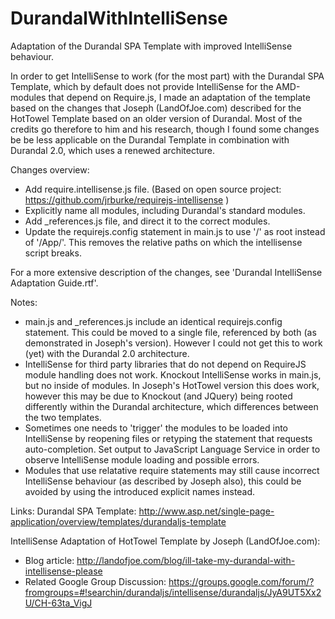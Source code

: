 DurandalWithIntelliSense
========================

Adaptation of the Durandal SPA Template with improved IntelliSense behaviour.

In order to get IntelliSense to work (for the most part) with the Durandal SPA Template, 
which by default does not provide IntelliSense for the AMD-modules that depend on Require.js, 
I made an adaptation of the template based on the changes that Joseph (LandOfJoe.com) described 
for the HotTowel Template based on an older version of Durandal. Most of the credits go therefore 
to him and his research, though I found some changes be be less applicable on the Durandal Template 
in combination with Durandal 2.0, which uses a renewed architecture.

Changes overview:
- Add require.intellisense.js file. (Based on open source project: https://github.com/jrburke/requirejs-intellisense )
- Explicitly name all modules, including Durandal's standard modules.
- Add _references.js file, and direct it to the correct modules.
- Update the requirejs.config statement in main.js to use '/' as root instead of '/App/'. 
  This removes the relative paths on which the intellisense script breaks.

For a more extensive description of the changes, see 'Durandal IntelliSense Adaptation Guide.rtf'.

Notes:
- main.js and _references.js include an identical requirejs.config statement. This could be moved to a single file, 
referenced by both (as demonstrated in Joseph's version). However I could not get this to work (yet) with the Durandal 2.0 architecture.
- IntelliSense for third party libraries that do not depend on RequireJS module handling does not work. Knockout IntelliSense works in main.js,
but no inside of modules. In Joseph's HotTowel version this does work, however this may be due to Knockout (and JQuery) being rooted differently
within the Durandal architecture, which differences between the two templates.
- Sometimes one needs to 'trigger' the modules to be loaded into IntelliSense by reopening files or retyping the statement that requests auto-completion.
 Set output to JavaScript Language Service in order to observe IntelliSense module loading and possible errors.
- Modules that use relatative require statements may still cause incorrect IntelliSense behaviour (as described by Joseph also), this could be 
avoided by using the introduced explicit names instead.

Links: 
Durandal SPA Template: http://www.asp.net/single-page-application/overview/templates/durandaljs-template

IntelliSense Adaptation of HotTowel Template by Joseph (LandOfJoe.com):
- Blog article: http://landofjoe.com/blog/ill-take-my-durandal-with-intellisense-please
- Related Google Group Discussion: https://groups.google.com/forum/?fromgroups=#!searchin/durandaljs/intellisense/durandaljs/JyA9UT5Xx2U/CH-63ta_VigJ


